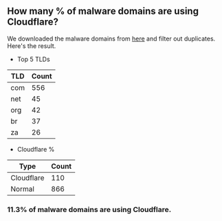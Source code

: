 ## How many % of malware domains are using Cloudflare?


We downloaded the malware domains from [here](https://urlhaus.abuse.ch) and filter out duplicates.
Here's the result.


[//]: # (start replacement)


- Top 5 TLDs

| TLD | Count |
| --- | --- |
| com | 556 |
| net | 45 |
| org | 42 |
| br | 37 |
| za | 26 |


- Cloudflare %

| Type | Count |
| --- | --- |
| Cloudflare | 110 |
| Normal | 866 |


### 11.3% of malware domains are using Cloudflare.